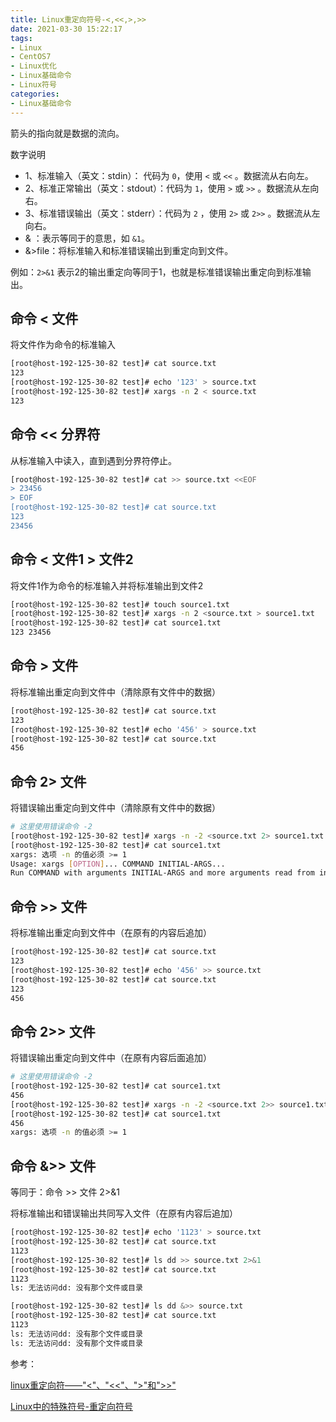 ```yaml
---
title: Linux重定向符号-<,<<,>,>>
date: 2021-03-30 15:22:17
tags:
- Linux
- CentOS7
- Linux优化
- Linux基础命令
- Linux符号
categories:
- Linux基础命令
---
```


箭头的指向就是数据的流向。

数字说明

* 1、标准输入（英文：stdin）： 代码为 `0`，使用 `<` 或 `<<` 。数据流从右向左。
* 2、标准正常输出（英文：stdout）：代码为 `1`，使用 `>` 或 `>>` 。数据流从左向右。
* 3、标准错误输出（英文：stderr）：代码为 `2` ，使用 `2>` 或 `2>>` 。数据流从左向右。
* &  ：表示等同于的意思，如 `&1`。 
* &>file：将标准输入和标准错误输出到重定向到文件。

例如：`2>&1` 表示2的输出重定向等同于1，也就是标准错误输出重定向到标准输出。

## 命令 < 文件

将文件作为命令的标准输入

```sh
[root@host-192-125-30-82 test]# cat source.txt
123
[root@host-192-125-30-82 test]# echo '123' > source.txt
[root@host-192-125-30-82 test]# xargs -n 2 < source.txt
123
```

## 命令 << 分界符

从标准输入中读入，直到遇到分界符停止。

```sh
[root@host-192-125-30-82 test]# cat >> source.txt <<EOF
> 23456
> EOF
[root@host-192-125-30-82 test]# cat source.txt
123
23456
```

## 命令 < 文件1 > 文件2	

将文件1作为命令的标准输入并将标准输出到文件2

```sh
[root@host-192-125-30-82 test]# touch source1.txt
[root@host-192-125-30-82 test]# xargs -n 2 <source.txt > source1.txt
[root@host-192-125-30-82 test]# cat source1.txt
123 23456
```

## 命令 > 文件

将标准输出重定向到文件中（清除原有文件中的数据）

```sh
[root@host-192-125-30-82 test]# cat source.txt
123
[root@host-192-125-30-82 test]# echo '456' > source.txt
[root@host-192-125-30-82 test]# cat source.txt
456
```

## 命令 2> 文件

将错误输出重定向到文件中（清除原有文件中的数据）

```sh
# 这里使用错误命令 -2
[root@host-192-125-30-82 test]# xargs -n -2 <source.txt 2> source1.txt
[root@host-192-125-30-82 test]# cat source1.txt
xargs: 选项 -n 的值必须 >= 1
Usage: xargs [OPTION]... COMMAND INITIAL-ARGS...
Run COMMAND with arguments INITIAL-ARGS and more arguments read from input.
```

## 命令 >> 文件

将标准输出重定向到文件中（在原有的内容后追加）

```sh
[root@host-192-125-30-82 test]# cat source.txt
123
[root@host-192-125-30-82 test]# echo '456' >> source.txt
[root@host-192-125-30-82 test]# cat source.txt
123
456
```

## 命令 2>> 文件

将错误输出重定向到文件中（在原有内容后面追加）

```sh
# 这里使用错误命令 -2
[root@host-192-125-30-82 test]# cat source1.txt
456
[root@host-192-125-30-82 test]# xargs -n -2 <source.txt 2>> source1.txt
[root@host-192-125-30-82 test]# cat source1.txt
456
xargs: 选项 -n 的值必须 >= 1
```

## 命令 &>> 文件

等同于：命令 >> 文件 2>&1

将标准输出和错误输出共同写入文件（在原有内容后追加）

```sh
[root@host-192-125-30-82 test]# echo '1123' > source.txt
[root@host-192-125-30-82 test]# cat source.txt
1123
[root@host-192-125-30-82 test]# ls dd >> source.txt 2>&1
[root@host-192-125-30-82 test]# cat source.txt
1123
ls: 无法访问dd: 没有那个文件或目录

[root@host-192-125-30-82 test]# ls dd &>> source.txt
[root@host-192-125-30-82 test]# cat source.txt
1123
ls: 无法访问dd: 没有那个文件或目录
ls: 无法访问dd: 没有那个文件或目录
```

参考：

[linux重定向符——"<"、"<<"、">"和">>"](https://www.cnblogs.com/walkwaters/p/12459727.html)

[Linux中的特殊符号-重定向符号](https://blog.csdn.net/u014360942/article/details/72630322)